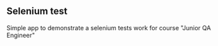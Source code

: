 <h2>Selenium test</h2>

Simple app to demonstrate a selenium tests work for course "Junior QA Engineer"
